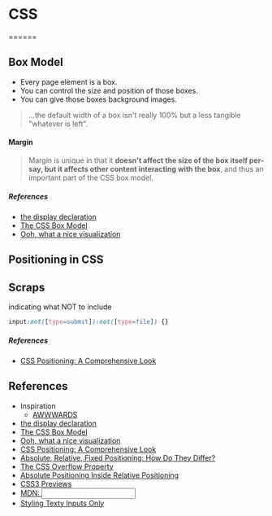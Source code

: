 # CSS
======

## Box Model

- Every page element is a box.
- You can control the size and position of those boxes.
- You can give those boxes background images.

>...the default width of a box isn't really 100% but a less tangible "whatever is left". 

#### Margin
>Margin is unique in that it **doesn't affect the size of the box itself per-say, but it affects other content interacting with the box**, and thus an important part of the CSS box model.


##### References
- [the display declaration](http://www.quirksmode.org/css/display.html)
- [The CSS Box Model](http://css-tricks.com/the-css-box-model/)
- [Ooh, what a nice visualization](http://www.redmelon.net/tstme/box_model/)



## Positioning in CSS



## Scraps

indicating what NOT to include
``` css
input:not([type=submit]):not([type=file]) {}
```



##### References
- [CSS Positioning: A Comprehensive Look](http://blog.teamtreehouse.com/css-positioning)



## References
- Inspiration
  - [AWWWARDS](http://www.awwwards.com/)
- [the display declaration](http://www.quirksmode.org/css/display.html)
- [The CSS Box Model](http://css-tricks.com/the-css-box-model/)
- [Ooh, what a nice visualization](http://www.redmelon.net/tstme/box_model/)
- [CSS Positioning: A Comprehensive Look](http://blog.teamtreehouse.com/css-positioning)
- [Absolute, Relative, Fixed Positioning: How Do They Differ?](http://css-tricks.com/absolute-relative-fixed-positioining-how-do-they-differ/)
- [The CSS Overflow Property](http://css-tricks.com/the-css-overflow-property/)
- [Absolute Positioning Inside Relative Positioning](http://css-tricks.com/absolute-positioning-inside-relative-positioning/)
- [CSS3 Previews](http://www.css3.info/preview/)
- [MDN: <input>](https://developer.mozilla.org/en-US/docs/HTML/Element/input)
- [Styling Texty Inputs Only](http://css-tricks.com/styling-texty-inputs-only/)